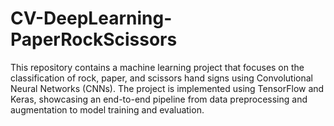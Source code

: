 # CV-DeepLearning-PaperRockScissors
This repository contains a machine learning project that focuses on the classification of rock, paper, and scissors hand signs using Convolutional Neural Networks (CNNs). The project is implemented using TensorFlow and Keras, showcasing an end-to-end pipeline from data preprocessing and augmentation to model training and evaluation.

